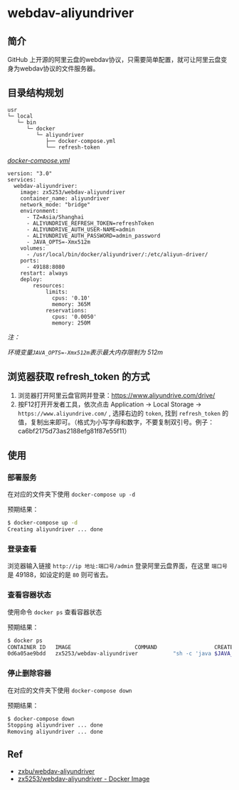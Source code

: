 # webdav-aliyundriver

## 简介

GitHub 上开源的阿里云盘的webdav协议，只需要简单配置，就可让阿里云盘变身为webdav协议的文件服务器。 

## 目录结构规划

```
usr
└─ local
   └─ bin
      └─ docker
         └─ aliyundriver
            ├── docker-compose.yml
            └── refresh-token
```

[_docker-compose.yml_](docker-compose.yml)
```
version: "3.0"
services:
  webdav-aliyundriver:
    image: zx5253/webdav-aliyundriver
    container_name: aliyundriver
    network_mode: "bridge"
    environment:
      - TZ=Asia/Shanghai
      - ALIYUNDRIVE_REFRESH_TOKEN=refreshToken
      - ALIYUNDRIVE_AUTH_USER-NAME=admin
      - ALIYUNDRIVE_AUTH_PASSWORD=admin_password
      - JAVA_OPTS=-Xmx512m
    volumes:
      - /usr/local/bin/docker/aliyundriver/:/etc/aliyun-driver/
    ports:
      - 49188:8080
    restart: always
    deploy:
        resources:
            limits:
              cpus: '0.10'
              memory: 365M 
            reservations:
              cpus: '0.0050'
              memory: 250M    
```
_注：_

_环境变量`JAVA_OPTS=-Xmx512m`表示最大内存限制为 512m_

## 浏览器获取 refresh_token 的方式

1. 浏览器打开阿里云盘官网并登录：https://www.aliyundrive.com/drive/
2. 按F12打开开发者工具，依次点击 Application -> Local Storage -> `https://www.aliyundrive.com/` , 选择右边的 `token`, 找到 `refresh_token` 的值，复制出来即可。（格式为小写字母和数字，不要复制双引号。例子：ca6bf2175d73as2188efg81f87e55f11）

## 使用

### 部署服务

在对应的文件夹下使用 `docker-compose up -d`

预期结果：

```bash
$ docker-compose up -d
Creating aliyundriver ... done
```

### 登录查看

浏览器输入链接 `http://ip 地址:端口号/admin` 登录阿里云盘界面，在这里 `端口号` 是 49188，如设定的是 `80` 则可省去。

### 查看容器状态

使用命令 `docker ps` 查看容器状态

预期结果：

```bash
$ docker ps
CONTAINER ID   IMAGE                    COMMAND                  CREATED             STATUS             PORTS                                                           NAMES
0d6a05ae9bdd   zx5253/webdav-aliyundriver           "sh -c 'java $JAVA_O…"   17 seconds ago   Up 16 seconds         0.0.0.0:49188->8080/tcp, :::49188->8080/tcp                     aliyundriver
```

### 停止删除容器

在对应的文件夹下使用 `docker-compose down`

预期结果：

```bash
$ docker-compose down
Stopping aliyundriver ... done
Removing aliyundriver ... done
``` 

## Ref

- [zxbu/webdav-aliyundriver](https://github.com/zxbu/webdav-aliyundriver)
- [zx5253/webdav-aliyundriver - Docker Image](https://hub.docker.com/r/zx5253/webdav-aliyundriver)